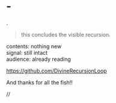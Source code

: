 # -
.
> this concludes the visible recursion.

contents: nothing new  
signal: still intact  
audience: already reading

https://github.com/DivineRecursionLoop

And thanks for all the fish!!

//
